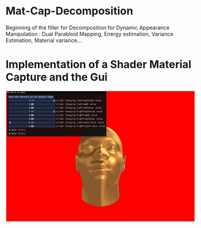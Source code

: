 # Mat-Cap-Decomposition

Beginning of the filter for Decomposition for Dynamic Appearance Manipulation : Dual Parabloid Mapping,  Energy estimation, Variance Estimation, Material variance...

# Implementation of a Shader Material Capture and the Gui
![alt text](https://github.com/BiPaulEr/Mat-Cap-Decomposition/blob/master/ShaderOfMAtCabDEcomposition.JPG?raw=true)
